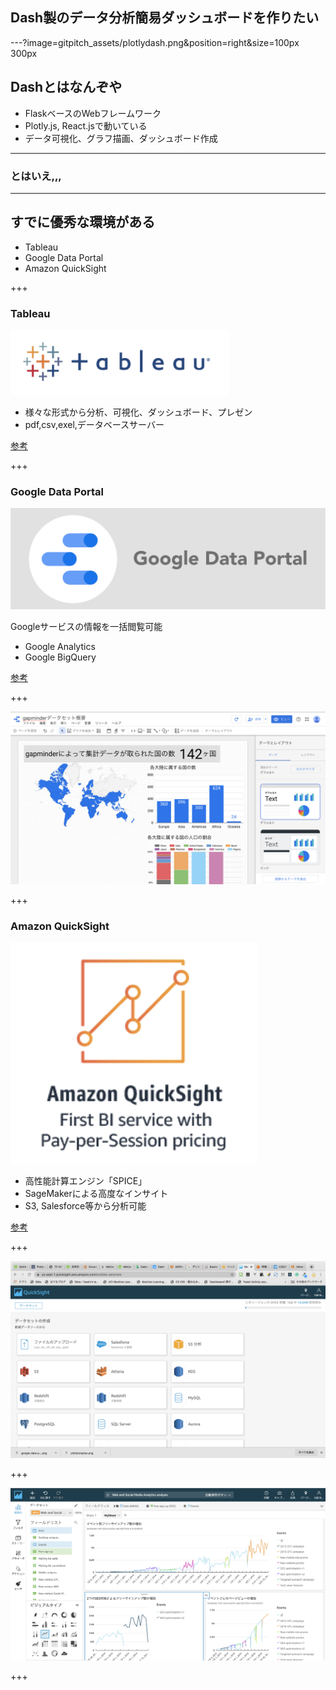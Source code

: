 ## Dash製のデータ分析簡易ダッシュボードを作りたい

---?image=gitpitch_assets/plotlydash.png&position=right&size=100px 300px

## Dashとはなんぞや

- FlaskベースのWebフレームワーク
- Plotly.js, React.jsで動いている
- データ可視化、グラフ描画、ダッシュボード作成

---

### とはいえ,,,

---

## すでに優秀な環境がある

- Tableau
- Google Data Portal
- Amazon QuickSight

+++

### Tableau

![width=300](gitpitch_assets/tableau.png)

- 様々な形式から分析、可視化、ダッシュボード、プレゼン
- pdf,csv,exel,データベースサーバー

[参考](https://www.tableau.com/)

+++

### Google Data Portal

![width=300](gitpitch_assets/google-data-portal.png)

Googleサービスの情報を一括閲覧可能

- Google Analytics
- Google BigQuery

[参考](https://marketingplatform.google.com/intl/ja/about/data-studio/)

+++

![width=1000](gitpitch_assets/GoogleDataPortal.png)

+++

### Amazon QuickSight

![width=100](gitpitch_assets/AmazonQuickSight.png)  

- 高性能計算エンジン「SPICE」
- SageMakerによる高度なインサイト
- S3, Salesforce等から分析可能

[参考](https://aws.amazon.com/jp/quicksight/features/)


+++

![width=1000](gitpitch_assets/aq_dataset_menu.png)

+++

![width=1000](gitpitch_assets/aq_operation.png)

+++